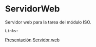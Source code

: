 # ServidorWeb
Servidor web para la tarea del módulo ISO.

~~~
Links:
~~~
[Presentación](https://angelduranc.github.io/ServidorWeb/)
[Servidor web](trabajoiso.ddns.net)

